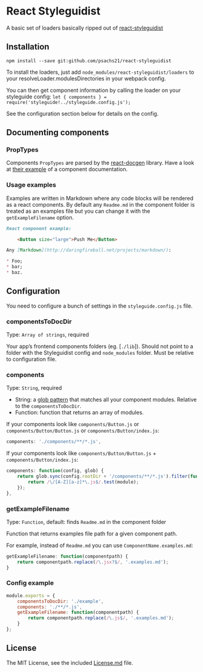 # React Styleguidist

A basic set of loaders basically ripped out of [react-styleguidist](https://github.com/sapegin/react-styleguidist)


## Installation

```
npm install --save git:github.com/psachs21/react-styleguidist
```

To install the loaders, just add ```node_modules/react-styleguidist/loaders``` to your resolveLoader.modulesDirectories in your webpack config.

You can then get component information by calling the loader on your styleguide config: ```let { components } = require('styleguide!../styleguide.config.js');```

See the configuration section below for details on the config.

## Documenting components

### PropTypes

Components `PropTypes` are parsed by the [react-docgen](https://github.com/reactjs/react-docgen) library. Have a look at [their example](https://github.com/reactjs/react-docgen#example) of a component documentation.

### Usage examples

Examples are written in Markdown where any code blocks will be rendered as a react components. By default any `Readme.md` in the component folder is treated as an examples file but you can change it with the `getExampleFilename` option.

```markdown
React component example:

	<Button size="large">Push Me</Button>

Any [Markdown](http://daringfireball.net/projects/markdown/):

* Foo;
* bar;
* baz.
```

## Configuration

You need to configure a bunch of settings in the `styleguide.config.js` file.

### componentsToDocDir

Type: `Array of strings`, required

Your app’s frontend components folders (eg. [`./lib`]). Should not point to a folder with the Styleguidist config and `node_modules` folder. Must be relative to configuration file.

### components

Type: `String`, required

- String: a [glob pattern](https://github.com/isaacs/node-glob#glob-primer) that matches all your component modules. Relative to the `componentsToDocDir`.
- Function: function that returns an array of modules.

If your components look like `components/Button.js` or `components/Button/Button.js` or `components/Button/index.js`:

```javascript
components: './components/**/*.js',
```

If your components look like `components/Button/Button.js` + `components/Button/index.js`:

```javascript
components: function(config, glob) {
	return glob.sync(config.rootDir + '/components/**/*.js').filter(function(module) {
		return /\/[A-Z][a-z]*\.js$/.test(module);
	});
},
```

### getExampleFilename

Type: `Function`, default: finds `Readme.md` in the component folder

Function that returns examples file path for a given component path.

For example, instead of `Readme.md` you can use `ComponentName.examples.md`:

```javascript
getExampleFilename: function(componentpath) {
	return componentpath.replace(/\.jsx?$/, '.examples.md');
}
```


### Config example

```javascript
module.exports = {
	componentsToDocDir: './example',
	components: './**/*.js',
	getExampleFilename: function(componentpath) {
		return componentpath.replace(/\.js$/, '.examples.md');
	}
};
```

## License

The MIT License, see the included [License.md](License.md) file.
